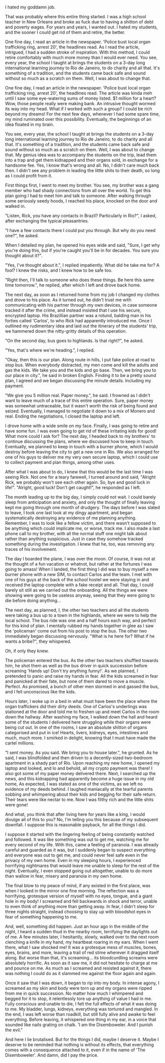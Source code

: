I hated my goddamn job.

That was probably where this entire thing started. I was a high school teacher in New Orleans and broke as fuck due to having a shitton of debt and poverty wages. For years and years, I wanted out. I hated my students, and the sooner I could get rid of them and retire, the better.

One fine day, I read an article in the newspaper. 'Police bust local organ trafficking ring, arrest 20', the headlines read. As I read the article, intrigued, I had a sudden stroke of inspiration. With this method, I could retire comfortably with much more money than I would ever need. You see, every year, the school I taught at brings the students on a 3-day long international learning journey to Rio de Janeiro, to do charity and all that. It's something of a tradition, and the students came back safe and sound without so much as a scratch on them. Well, I was about to change that.

One fine day, I read an article in the newspaper. 'Police bust local organ trafficking ring, arrest 20', the headlines read. The article was kinda meh until I saw some eye-watering sums of money listed. $1 million for a heart? Wow, those people really were making bank. An intrusive thought wormed its way into my head. What if I worked with such a group? I could be rich beyond my dreams! For the next few days, whenever I had some spare time, my mind ruminated over this possibility. Eventually, the beginnings of an idea floated in my brain.

You see, every year, the school I taught at brings the students on a 3-day long international learning journey to Rio de Janeiro, to do charity and all that. It's something of a tradition, and the students came back safe and sound without so much as a scratch on them. Well, I was about to change that. My genius idea was to accompany the students on the trip, lead them into a trap and get them kidnapped and their organs sold, in exchange for a handsome fee. Yes, I know that's wrong and all. No, I didn't care much back then. I didn't see any problem in leading the little shits to their death, so long as I could profit from it.

First things first, I went to meet my brother. You see, my brother was a gang member who had shady connections from all over the world. To get this plan going I had to meet him and talk to someone. After walking through some seriously seedy hoods, I reached his place, knocked on the door and walked in.

"Listen, Rick, you have any contacts in Brazil? Particularly in Rio?", I asked, after exchanging the typical pleasantries.

"I have a few contacts there I could put you through. But why do you need one?", he asked.

When I detailed my plan, he opened his eyes wide and said, "Sure, I get why you're doing this, but if you're caught you'll be in for decades. You sure you thought about it?".

"Yes, I've thought about it.", I replied impatiently. What did he take me for? A fool? I knew the risks, and I knew how to be safe too.

"Right then, I'll talk to someone who does these things. Be here this same time tomorrow.", he replied, after which I left and drove back home.

The next day, as soon as I returned home from my job I changed my clothes and drove to his place. As it turned out, he didn't trust me with communicating with his partner through my own devices, in case someone tracked it after the crime, and instead insisted that I use his secure, encrypted laptop. His Brazillian partner was a rotund, balding man in his forties called 'Carlos', to who Rick had apparently introduced me. Once I outlined my rudimentary idea and laid out the itinerary of the students' trip, we hammered down the nitty-gritty details of this operation.

"On the second day, bus goes to highlands. Is that right?", he asked.

"Yes, that's where we're heading.", I replied.

"Okay, then this is our plan. Along route in hills, I put fake police at road to stop bus. When everybody distracted, my men come and kill the adults and gas the kids. We take you and the kids and go base. Then, we bring you to our place in city.", he said in broken English. Finding it to be a pretty sound plan, I agreed and we began discussing the minute details. Including my payment.

"We give you 5 million real. Paper money.", he said. I frowned as I didn't want to leave much of a trace of this entire operation. Sure, paper money was somewhat untraceable, but it wasn't worth the risk of being found and seized. Eventually, I managed to negotiate it down to a mix of Monero and real. Ending the negotiations, I closed the laptop and left.

I drove home with a wide smile on my face. Finally, I was going to retire and have some fun. I was even going to get rid of these irritating kids for good! What more could I ask for? The next day, I headed back to my brothers' to continue discussing the plans, where we discussed how to keep in touch. Eventually, we planned to keep in touch with a burner phone, which I would destroy before leaving the city to get a new one in Rio. We also arranged for one of his guys to deliver me my very own secure laptop, which I could use to collect payment and plan things, among other uses.

After what I was about to do, I knew that this would be the last time I was seeing Rick. Not one for a teary farewell, I turned around and said, "Alright Rick, we probably won't see each other again. So, bye and good luck in life!". "Alright, good luck! Don't get caught!", he responded as I left.

The month leading up to the big day, I simply could not wait. I could barely sleep from anticipation and anxiety, and only the thought of finally leaving kept me going through one month of drudgery. The days before I was slated to leave, I took one last look at my dingy apartment, and began systematically destroying any evidence of me planning anything. Remember, I was to look like a fellow victim, and there wasn't supposed to be anything which could implicate me, or worse, track me. I also made a last phone call to my brother, with all the normal stuff one might talk about rather than anything suspicious. Just in case they somehow tracked something during the investigation. I knew that he, too, was removing any traces of his involvement.

The day I boarded the plane, I was over the moon. Of course, it was not at the thought of a fun vacation or whatnot, but rather at the fortunes I was going to amass! When I landed, the first thing I did was to buy myself a new burner phone with a new SIM, to contact Carlos and the team. I met with one of his guys at the back of the school hostel we were staying in and received the laptop complete with a fake receipt and all. That day, I could barely sit still as we carried out the onboarding. All the things we were showing were going to be useless anyway, seeing that they were going to die before doing anything...

The next day, as planned, I, the other two teachers and all the students were taking a bus up to a town in the highlands, where we were to help the local school. The bus ride was one and a half hours each way, and perfect for this kind of plan. I mentally rubbed my hands together in glee as I saw the 'policeman' come out from his post to stop the bus. The other two immediately began discussing nervously. "What is he here for? What if he wants a bribe?", they whispered.

Oh, if only they knew.

The policeman entered the bus. As the other two teachers shuffled towards him, he shot them as well as the bus driver in quick succession before screaming 'Hands up! Don't try anything funny!'. As we planned, I pretended to panic and raise my hands in fear. All the kids screamed in fear and panicked at their fate, but none of them dared to move a muscle. Perfect. As promised, a bunch of other men stormed in and gassed the bus, and I fell unconscious like the kids.

Hours later, I woke up in a bed in what must have been the place where the organ traffickers did their dirty deeds. One of Carlos's underlings was stationed at the door and told me to freshen up and meet Carlos in the room down the hallway. After washing my face, I walked down the hall and heard some of the students I delivered here struggling while their organs were being cut out. In one of the rooms, I saw an absolute shitton of organs categorised and put in ice! Hearts, livers, kidneys, eyes, intestines and much, much more. I smirked in delight, knowing that I must have made the cartel millions.

"I sent money. As you said. We bring you to house later.", he grunted. As he said, I was blindfolded and then driven to a decently-sized two-bedroom apartment in a shady part of Rio. Upon reaching my new home, I opened my laptop and looked, and lo and behold, all my crypto payment was there! I also got some of my paper money delivered there. Next, I searched up the news, and this kidnapping had apparently become a huge issue in my old home, As expected, I was stated as one of the victims, as we left no evidence of my deeds behind. I laughed maniacally at the tearful parents sobbing and whimpering about their kids and begging for their safe return. Their tears were like nectar to me. Now I was filthy rich and the little shits were gone!

And what, you think that after living here for years like a king, I would divulge all of this to you? No, I'm telling you this because of my subsequent downfall. I suppose this is reasonable payback, for all the things I did.

I suppose it started with the lingering feeling of being constantly watched and followed. It was like something was out to get me, watching me for every second of my life. With this, came a feeling of paranoia. I was already careful and guarded as it was, but I suddenly began to suspect everything and everyone was out to get me, and could never feel safe even in the privacy of my own home. Even in my sleeping hours, I experienced horrifying nightmares that would leave me unable to sleep for the rest of the night. Eventually, I even stopped going out altogether, unable to do more than wallow in fear, misery and paranoia in my own home.

The final blow to my peace of mind, if any existed in the first place, was when I looked in the mirror one fine morning. The reflection was a horrifying, grotesque version of myself with no eyes, tongue, and a giant hole in my body! I screamed and fell backwards in shock and terror, unable to even think of anything more than getting away. In fear, I didn't sleep for three nights straight, instead choosing to stay up with bloodshot eyes in fear of something happening to me.

And, well, something did happen. Just an hour ago in the middle of the night, I heard a sudden thud in the nearby room, terrifying the daylights out of me. A few minutes later, I hesitantly, slowly, walked over to the next room clenching a knife in my hand, my heartbeat roaring in my ears. When I went there, what I saw shocked me! It was a grotesque mess of muscles, bones, eyes, brains, and more, leaving a trail of red slime wherever it dragged itself along. But worse than that, it's screaming... its bloodcurdling screams were absolutely horrific. As soon as it saw me, it did not hesitate to charge at me and pounce on me. As much as I screamed and resisted against it, there was nothing I could do as it slammed me against the floor again and again.

Once it saw that I was down, it began to rip into my body. In intense agony, I screamed as my skin and body were torn up and my organs were ripped from me in quick succession. No matter how much I whimpered and begged for it to stop, it relentlessly tore up anything of value I had in me. Fully conscious and unable to die, I felt the full effects of what it was doing to me. My bladder, lungs, kidneys, everything was tortured and mangled. In the end, I was left worse than roadkill, but still fully alive and awake to feel everything. Before leaving, it whispered one thing in my ear, in a voice that sounded like nails grating on chalk. 'I am the Disemboweler. And I punish the evil."

And here I lie brutalised. But for the things I did, maybe I deserve it. Maybe I deserve to be reminded that nothing is without its effects, that everything comes with a consequence attached to it, even if in the name of 'The Disemboweler'. And damn, did I pay the price.